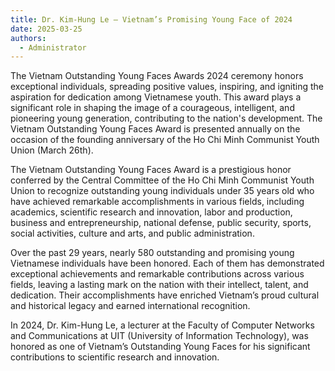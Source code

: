 ```yaml
---
title: Dr. Kim-Hung Le – Vietnam’s Promising Young Face of 2024
date: 2025-03-25
authors:
  - Administrator
---
```


The Vietnam Outstanding Young Faces Awards 2024 ceremony honors exceptional individuals, spreading positive values, inspiring, and igniting the aspiration for dedication among Vietnamese youth. This award plays a significant role in shaping the image of a courageous, intelligent, and pioneering young generation, contributing to the nation's development. The Vietnam Outstanding Young Faces Award is presented annually on the occasion of the founding anniversary of the Ho Chi Minh Communist Youth Union (March 26th).

The Vietnam Outstanding Young Faces Award is a prestigious honor conferred by the Central Committee of the Ho Chi Minh Communist Youth Union to recognize outstanding young individuals under 35 years old who have achieved remarkable accomplishments in various fields, including academics, scientific research and innovation, labor and production, business and entrepreneurship, national defense, public security, sports, social activities, culture and arts, and public administration.

Over the past 29 years, nearly 580 outstanding and promising young Vietnamese individuals have been honored. Each of them has demonstrated exceptional achievements and remarkable contributions across various fields, leaving a lasting mark on the nation with their intellect, talent, and dedication. Their accomplishments have enriched Vietnam’s proud cultural and historical legacy and earned international recognition.

In 2024, Dr. Kim-Hung Le, a lecturer at the Faculty of Computer Networks and Communications at UIT (University of Information Technology), was honored as one of Vietnam’s Outstanding Young Faces for his significant contributions to scientific research and innovation.
